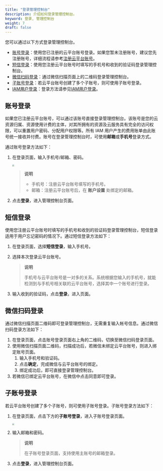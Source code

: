 ```yaml
---
title: "登录管理控制台"
description: 介绍如何登录管理控制台。
keyword: 登录, 管理控制台
weight: 7
draft: false
---
```


您可以通过以下方式登录管理控制台。

- [账号登录](#账号登录)：使用您已注册的云平台账号登录。如果您暂未注册账号，建议您先注册账号，详细流程请参考[注册云平台账号](/authorization/account/manual/user_signup/)。
- [短信登录](#短信登录)：使用您注册云平台账号时填写的手机号和收到的验证码登录管理控制台。
- [微信扫码登录](#微信扫码登录)：通过微信扫描页面上的二维码登录管理控制台。
- [子账号登录](#子账号登录)：若云平台账号创建了多个子账号，则可使用子账号登录。
- [IAM用户登录](#iam用户登录)：登录方法请参见[IAM用户登录](/authorization/iam/manual/user/#iam-用户登录)。

## 账号登录

如果您已注册云平台账号，可以通过该账号直接登录管理控制台。该账号是您的云资源归属、资源使用计费的主体，对其所拥有的资源及云服务具有完全的访问权限，可以重置用户密码、分配用户权限等。所有 IAM 用户产生的费用账单由此账号统一接收并付费。账号在登录管理控制台时，可使用**邮箱**或**手机号**登录方式。

通过账号登录方法如下：

1. 在登录页面，输入手机号/邮箱、密码。

   <img src="../../_images/user_login_phone.png" style="zoom:40%;" />

   > **说明**
   >
   > - 手机号：注册云平台账号填写的手机号。
   > - 邮箱：注册云平台账号后，在 **账户设置** 处绑定的邮箱。

2. 点击**登录**，进入管理控制台页面。

## 短信登录

使用您注册云平台账号时填写的手机号和收到的验证码登录管理控制台，短信登录适用于用户忘记密码的情况下。通过短信登录方法如下：

1. 在登录页面，选择**短信登录**，输入手机号。

2. 选择本次登录云平台账号。

   > **说明**
   >
   > 手机号与云平台账号是一对多的关系。系统根据您输入的手机号，就能检测到与手机号相关联的云平台账号，选择其中一个账号进行登录。

3. 输入收到的验证码，点击**登录**，进入页面。

## 微信扫码登录

通过微信扫描页面二维码即可登录管理控制台，无需重复输入帐号信息。通过微信扫码登录方法如下：

1. 在登录页面，点击账号登录页面右上角的二维码，切换至微信扫码登录页面。
2. 使用微信扫描页面二维码，扫描成功后，若微信未绑定云平台账号，则进入绑定账号页面。
   1. 输入手机号和验证码。
   2. 点击**确定**，完成微信与云平台账号的绑定。
   3. 绑定成功后，即可直接登录管理控制台。
3. 若微信已绑定云平台账号，在微信中点击同意即可登录。

## 子账号登录

若云平台账号创建了多个子账号，则可使用子账号登录。子账号登录方法如下：

1. 在登录页面，点击下方的**子账号登录**，进入子账号登录页面。

   <img src="../../_images/user_login_subuser.png" style="zoom:40%;" />

2. 输入邮箱和密码。

   > **说明**
   >
   > 在子账号登录页面，支持使用主账号的邮箱登录。

3. 点击**登录**，进入管理控制台页面。

